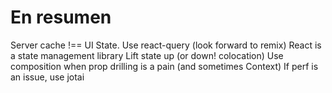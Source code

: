 


# En resumen


Server cache !== UI State. Use react-query (look forward to remix)
React is a state management library
Lift state up (or down! colocation)
Use composition when prop drilling is a pain (and sometimes Context)
If perf is an issue, use jotai